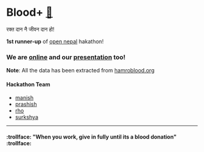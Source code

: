 # Blood+ [:link:][host]

रक्त दान नै जीवन दान हो!

__1st runner-up__ of [open nepal][opnp] hakathon! 

### We are [online][host] and our [presentation][talk] too!
**Note**: All the data has been extracted from [hamroblood.org][source]

#### Hackathon Team

- [manish](https://github.com/manish16)
- [prashish](https://github.com/prashishh)
- [rho](https://github.com/rhoit)
- [surkshya](https://github.com/surakshya)


------

#### :trollface: "When you work, give in fully until its a blood donation" :trollface:

[source]: http://hamroblood.org/
[opnp]: http://opennepal.net/
[host]: http://rhoit.github.io/bloodplus
[talk]: http://rhoit.github.io/bloodplus/talk
[geonp]: https://github.com/sul4bh/jQueryNepalViz
[logo]: https://github.com/rhoit/bloodplus/raw/master/2.png
